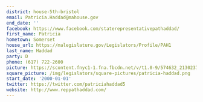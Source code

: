 ```yaml
---
district: house-5th-bristol
email: Patricia.Haddad@mahouse.gov
end_date: ''
facebook: https://www.facebook.com/staterepresentativepathaddad/
first_name: Patricia
hometown: Somerset
house_url: https://malegislature.gov/Legislators/Profile/PAH1
last_name: Haddad
party: D
phone: (617) 722-2600
picture: https://scontent.fnyc1-1.fna.fbcdn.net/v/t1.0-9/574632_213023742203117_1634531876_n.jpg?_nc_cat=108&_nc_ht=scontent.fnyc1-1.fna&oh=cdc995bd11d58c3423b76a293af86d8c&oe=5CD4B363
square_picture: /img/legislators/square-pictures/patricia-haddad.png
start_date: '2000-01-01'
twitter: https://twitter.com/patriciahaddad5
website: http://www.reppathaddad.com/
---
```

